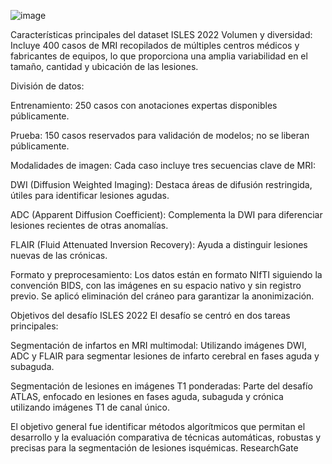 ![image](https://github.com/user-attachments/assets/cee1be08-a422-46c4-9d5a-2aa3df7d30cf)

Características principales del dataset ISLES 2022
Volumen y diversidad: Incluye 400 casos de MRI recopilados de múltiples centros médicos y fabricantes de equipos, lo que proporciona una amplia variabilidad en el tamaño, cantidad y ubicación de las lesiones. 

División de datos:

Entrenamiento: 250 casos con anotaciones expertas disponibles públicamente.

Prueba: 150 casos reservados para validación de modelos; no se liberan públicamente.

Modalidades de imagen: Cada caso incluye tres secuencias clave de MRI:

DWI (Diffusion Weighted Imaging): Destaca áreas de difusión restringida, útiles para identificar lesiones agudas.

ADC (Apparent Diffusion Coefficient): Complementa la DWI para diferenciar lesiones recientes de otras anomalías.

FLAIR (Fluid Attenuated Inversion Recovery): Ayuda a distinguir lesiones nuevas de las crónicas.

Formato y preprocesamiento: Los datos están en formato NIfTI siguiendo la convención BIDS, con las imágenes en su espacio nativo y sin registro previo. Se aplicó eliminación del cráneo para garantizar la anonimización. 

Objetivos del desafío ISLES 2022
El desafío se centró en dos tareas principales:

Segmentación de infartos en MRI multimodal: Utilizando imágenes DWI, ADC y FLAIR para segmentar lesiones de infarto cerebral en fases aguda y subaguda.

Segmentación de lesiones en imágenes T1 ponderadas: Parte del desafío ATLAS, enfocado en lesiones en fases aguda, subaguda y crónica utilizando imágenes T1 de canal único.

El objetivo general fue identificar métodos algorítmicos que permitan el desarrollo y la evaluación comparativa de técnicas automáticas, robustas y precisas para la segmentación de lesiones isquémicas.
ResearchGate
